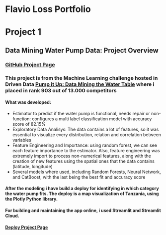 # Flavio Loss Portfolio

# Project 1
## Data Mining Water Pump Data: Project Overview
### [GitHub Project Page](https://github.com/flavioloss/waterpump_challenge/blob/main/)
### This project is from the Machine Learning challenge hosted in Driven Data [Pump it Up: Data Mining the Water Table](https://www.drivendata.org/competitions/7/pump-it-up-data-mining-the-water-table/page/23/) where i placed in rank 903 out of 13.000 competitors

#### What was developed:
- Estimator to predict if the water pump is functional, needs repair or non-function: configures a multi label classification model with accuracy score of 82.15%
- Exploratory Data Analisys: The data contains a lot of features, so it was essential to visualize every distribution, relation and correlation between variables
- Feature Engineering and Importance: using random forest, we can see each feature importance to the estimator. Also, feature engineering was extremely import to process non-numerical features, along with the creation of new features using the spatial ones that the data contains (latitude, longitude)
- Several models where used, including Random Forests, Neural Network, and CatBoost, with the last being the best fit and accuracy score

#### After the modeling i have build a deploy for identifying in which category the water pump fits. The deploy is a map visualization of Tanzania, using the Plotly Python library. 
#### For building and maintaining the app online, i used Streamlit and Streamlit Cloud.
#### [Deploy Project Page](https://github.com/flavioloss/waterpump_deploy)
